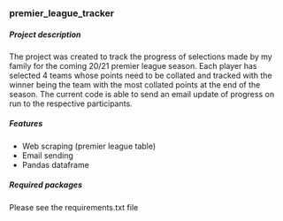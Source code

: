 ### premier_league_tracker

##### Project description

The project was created to track the progress of selections made by my family for the coming 20/21 premier league season. Each player has selected 4 teams whose points need to be collated and tracked with the winner being the team with the most collated points at the end of the season. The current code is able to send an email update of progress on run to the respective participants.

##### Features

- Web scraping (premier league table)
- Email sending
- Pandas dataframe

##### Required packages

Please see the requirements.txt file
